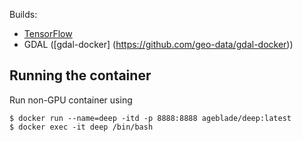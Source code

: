 Builds:

- [TensorFlow](https://github.com/tensorflow/tensorflow/tree/master/tensorflow/tools/docker)
- GDAL ([gdal-docker] (https://github.com/geo-data/gdal-docker))

## Running the container

Run non-GPU container using

    $ docker run --name=deep -itd -p 8888:8888 ageblade/deep:latest
	$ docker exec -it deep /bin/bash




